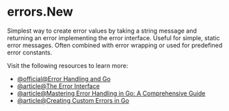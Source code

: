# errors.New

Simplest way to create error values by taking a string message and returning an error implementing the error interface. Useful for simple, static error messages. Often combined with error wrapping or used for predefined error constants.

Visit the following resources to learn more:

- [@official@Error Handling and Go](https://go.dev/blog/error-handling-and-go)
- [@article@The Error Interface](https://golang.ntxm.org/docs/error-handling-in-go/the-error-interface/)
- [@article@Mastering Error Handling in Go: A Comprehensive Guide](https://medium.com/hprog99/mastering-error-handling-in-go-a-comprehensive-guide-fac34079833f)
- [@article@Creating Custom Errors in Go](https://www.digitalocean.com/community/tutorials/creating-custom-errors-in-go)